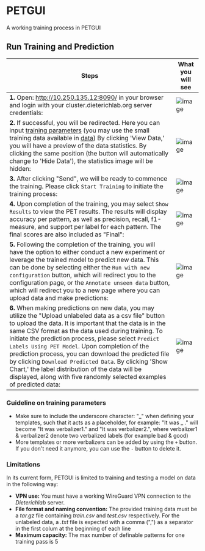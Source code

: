 # PETGUI
A working training process in PETGUI
## Run Training and Prediction

| Steps                                                                                                                                                                                                                                                                                                                                                                                                                                                                                                                                                                              |What you will see|
|------------------------------------------------------------------------------------------------------------------------------------------------------------------------------------------------------------------------------------------------------------------------------------------------------------------------------------------------------------------------------------------------------------------------------------------------------------------------------------------------------------------------------------------------------------------------------------|-----|
| **1.** Open: http://10.250.135.12:8090/ in your browser and login with your cluster.dieterichlab.org server credentials:                                                                                                                                                                                                                                                                                                                                                                                                                                                           | ![image](https://user-images.githubusercontent.com/47433679/234077996-81853675-9680-43de-b2e7-42d4e1d879a4.png)|
| **2.** If successful, you will be redirected. Here you can input [training parameters](#note) (you may use the small training data available in [data](/data/yelp_review_polarity_csv.tar.gz)) By clicking 'View Data,' you will have a preview of the data statistics. By clicking the same position (the button will automatically change to 'Hide Data'), the statistics image will be hidden:                                                                                                                                                                                  | ![image](https://user-images.githubusercontent.com/63499872/244614019-cbe6c7d8-3d5f-411c-b905-455bb06d299b.png)|
| **3.** After clicking "Send", we will be ready to commence the training. Please click `Start Training` to initiate the training process:                                                                                                                                                                                                                                                                                                                                                                                                                                           | ![image](https://user-images.githubusercontent.com/47433679/234080585-f2fbfd3b-77ab-433e-8484-6c2e796d4e88.png)|
| **4.** Upon completion of the training, you may select `Show Results` to view the PET results. The results will display accuracy per pattern, as well as precision, recall, f1-measure, and support per label for each pattern. The final scores are also included as "Final":                                                                                                                                                                                                                                                                                                     | ![image](https://user-images.githubusercontent.com/47433679/234080878-b04a0774-ecf3-4c99-8358-6bdfe56ffd30.png)|
| **5.** Following the completion of the training, you will have the option to either conduct a new experiment or leverage the trained model to predict new data. This can be done by selecting either the `Run with new configuration` button, which will redirect you to the configuration page, or the `Annotate unseen data` button, which will redirect you to a new page where you can upload data and make predictions:                                                                                                                                                       | ![image](https://user-images.githubusercontent.com/47433679/234081128-7a8c0f06-f5f5-4008-844c-d593d784f40a.png)|
| **6.** When making predictions on new data, you may utilize the "Upload unlabeled data as a csv file" button to upload the data. It is important that the data is in the same CSV format as the data used during training. To initiate the prediction process, please select `Predict Labels Using PET Model`. Upon completion of the prediction process, you can download the predicted file by clicking `Download Predicted Data`. By clicking 'Show Chart,' the label distribution of the data will be displayed, along with five randomly selected examples of predicted data: | ![image](https://user-images.githubusercontent.com/63499872/244616169-ad0e037b-69da-4be7-9313-72a9dc656b36.png)|

### <a name="note"></a> Guideline on training parameters
 * Make sure to include the underscore character: "\_" when defining your templates, such that it acts as a placeholder, for example: "It was \_ ." will become "It was verbalizer1." and "It was verbalizer2.", where verbalizer1 & verbalizer2 denote two verbalized labels (for example bad & good) 
 * More templates or more verbalizers can be added by using the `+` button. If you don't need it anymore, you can use the `-` button to delete it. 


### <a name="limitations"></a> Limitations
In its current form, PETGUI is limited to training and testing a model on data in the following way:
* **VPN use:** You must have a working WireGuard VPN connection to the _Dieterichlab_ server.
* **File format and naming convention:** The provided training data must be a <span style="font-style: italic">tar.gz</span> file
                                containing <span style="font-style: italic">train.csv</span> and <span style="font-style: italic">test.csv</span> respectively.
                                For the unlabeled data, a <span style="font-style: italic">.txt</span> file is expected with a comma (",") as a separator in the
                                first colum at the beginning of each line
* **Maximum capacity:** The max number of definable patterns for one training pass is 5
                       